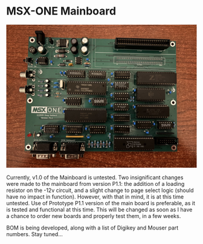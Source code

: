 # MSX-ONE Mainboard

![Mainboard](https://github.com/jdgabbard/MSX-ONE-Computer/blob/6d85ef19a87578129a18bd93f77f0a73d782c624/Photos/Mainboard.jpg)

Currently, v1.0 of the Mainboard is untested.  Two insignificant changes were made to the mainboard from version P1.1: the addition of a loading resistor on the -12v circuit, and a slight change to page select logic (should have no impact in function).  However, with that in mind, it is at this time untested.  Use of Prototype P1.1 version of the main board is preferable, as it is tested and functional at this time.  This will be changed as soon as I have a chance to order new boards and properly test them, in a few weeks.

BOM is being developed, along with a list of Digikey and Mouser part numbers.  Stay tuned...
